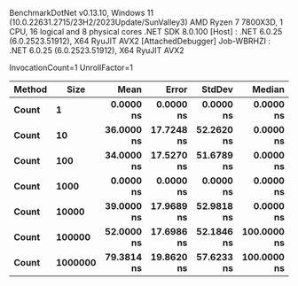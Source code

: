 
BenchmarkDotNet v0.13.10, Windows 11 (10.0.22631.2715/23H2/2023Update/SunValley3)
AMD Ryzen 7 7800X3D, 1 CPU, 16 logical and 8 physical cores
.NET SDK 8.0.100
  [Host]     : .NET 6.0.25 (6.0.2523.51912), X64 RyuJIT AVX2 [AttachedDebugger]
  Job-WBRHZI : .NET 6.0.25 (6.0.2523.51912), X64 RyuJIT AVX2

InvocationCount=1  UnrollFactor=1  

 Method | Size    | Mean       | Error      | StdDev     | Median      | Allocated |
------- |-------- |-----------:|-----------:|-----------:|------------:|----------:|
 **Count**  | **1**       |  **0.0000 ns** |  **0.0000 ns** |  **0.0000 ns** |   **0.0000 ns** |     **544 B** |
 **Count**  | **10**      | **36.0000 ns** | **17.7248 ns** | **52.2620 ns** |   **0.0000 ns** |     **544 B** |
 **Count**  | **100**     | **34.0000 ns** | **17.5270 ns** | **51.6789 ns** |   **0.0000 ns** |     **544 B** |
 **Count**  | **1000**    |  **0.0000 ns** |  **0.0000 ns** |  **0.0000 ns** |   **0.0000 ns** |     **544 B** |
 **Count**  | **10000**   | **39.0000 ns** | **17.9689 ns** | **52.9818 ns** |   **0.0000 ns** |     **544 B** |
 **Count**  | **100000**  | **52.0000 ns** | **17.6986 ns** | **52.1846 ns** | **100.0000 ns** |     **544 B** |
 **Count**  | **1000000** | **79.3814 ns** | **19.8620 ns** | **57.6233 ns** | **100.0000 ns** |     **544 B** |
